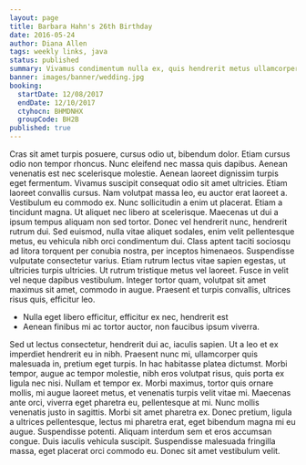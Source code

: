 ```yaml
---
layout: page
title: Barbara Hahn's 26th Birthday
date: 2016-05-24
author: Diana Allen
tags: weekly links, java
status: published
summary: Vivamus condimentum nulla ex, quis hendrerit metus ullamcorper sit.
banner: images/banner/wedding.jpg
booking:
  startDate: 12/08/2017
  endDate: 12/10/2017
  ctyhocn: BHMDNHX
  groupCode: BH2B
published: true
---
```

Cras sit amet turpis posuere, cursus odio ut, bibendum dolor. Etiam cursus odio non tempor rhoncus. Nunc eleifend nec massa quis dapibus. Aenean venenatis est nec scelerisque molestie. Aenean laoreet dignissim turpis eget fermentum. Vivamus suscipit consequat odio sit amet ultricies. Etiam laoreet convallis cursus. Nam volutpat massa leo, eu auctor erat laoreet a. Vestibulum eu commodo ex. Nunc sollicitudin a enim ut placerat. Etiam a tincidunt magna.
Ut aliquet nec libero at scelerisque. Maecenas ut dui a ipsum tempus aliquam non sed tortor. Donec vel hendrerit nunc, hendrerit rutrum dui. Sed euismod, nulla vitae aliquet sodales, enim velit pellentesque metus, eu vehicula nibh orci condimentum dui. Class aptent taciti sociosqu ad litora torquent per conubia nostra, per inceptos himenaeos. Suspendisse vulputate consectetur varius. Etiam rutrum lectus vitae sapien egestas, ut ultricies turpis ultricies. Ut rutrum tristique metus vel laoreet. Fusce in velit vel neque dapibus vestibulum. Integer tortor quam, volutpat sit amet maximus sit amet, commodo in augue. Praesent et turpis convallis, ultrices risus quis, efficitur leo.

* Nulla eget libero efficitur, efficitur ex nec, hendrerit est
* Aenean finibus mi ac tortor auctor, non faucibus ipsum viverra.

Sed ut lectus consectetur, hendrerit dui ac, iaculis sapien. Ut a leo et ex imperdiet hendrerit eu in nibh. Praesent nunc mi, ullamcorper quis malesuada in, pretium eget turpis. In hac habitasse platea dictumst. Morbi tempor, augue ac tempor molestie, nibh eros volutpat risus, quis porta ex ligula nec nisi. Nullam et tempor ex. Morbi maximus, tortor quis ornare mollis, mi augue laoreet metus, et venenatis turpis velit vitae mi. Maecenas ante orci, viverra eget pharetra eu, pellentesque at mi. Nunc mollis venenatis justo in sagittis. Morbi sit amet pharetra ex. Donec pretium, ligula a ultrices pellentesque, lectus mi pharetra erat, eget bibendum magna mi eu augue. Suspendisse potenti. Aliquam interdum sem et eros accumsan congue. Duis iaculis vehicula suscipit. Suspendisse malesuada fringilla massa, eget placerat orci commodo eu. Donec sit amet vestibulum velit.
